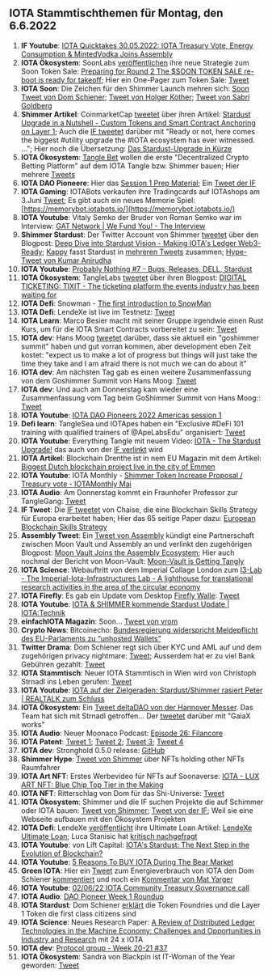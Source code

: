 ## IOTA Stammtischthemen für Montag, den 6.6.2022

1. **IF Youtube**: [IOTA Quicktakes 30.05.2022: IOTA Treasury Vote, Energy Consumption & MintedVodka Joins Assembly](https://www.youtube.com/watch?v=jACGSjjuktg)
2. **IOTA Ökosystem**: SoonLabs [veröffentlichen](https://twitter.com/soon_labs/status/1531502615015501825?s=20&t=fXnUbk626AmI09tPFUSa7g) ihre neue Strategie zum Soon Token Sale: [Preparing for Round 2 The $SOON TOKEN SALE re-boot is ready for takeoff](https://soonlabs.medium.com/preparing-for-round-2-10e35ca53640); Hier ein One-Pager zum Token Sale: [Tweet](https://twitter.com/zizouIOTA/status/1531516736180211714?s=20&t=fXnUbk626AmI09tPFUSa7g)
3. **IOTA Soon**: Die Zeichen für den Shimmer Launch mehren sich: [Soon Tweet von Dom Schiener](https://twitter.com/DomSchiener/status/1531268786170503169?s=20&t=fXnUbk626AmI09tPFUSa7g); [Tweet von Holger Köther](https://twitter.com/HolgerKoether/status/1531272543323271168?s=20&t=fXnUbk626AmI09tPFUSa7g); [Tweet von Sabri Goldberg](https://twitter.com/Vrom14286662/status/1531630045411921921?s=20&t=x77p_KW0x9traCS3j1ObHQ)
4. **Shimmer Artikel**: CoinmarketCap [tweetet](https://twitter.com/CoinMarketCap/status/1531487766227582976?s=20&t=fXnUbk626AmI09tPFUSa7g) über ihren Artikel: [Stardust Upgrade in a Nutshell - Custom Tokens and Smart Contract Anchoring on Layer 1](https://coinmarketcap.com/gravity/articles/28957); Auch die [IF tweetet](https://twitter.com/iota/status/1531533427610099718?s=20&t=bUe7tMC5amrIpoLg4ta5nQ) darüber mit "Ready or not, here comes the biggest #utility upgrade the #IOTA ecosystem has ever witnessed. ..."; Hier noch die Übersetzung: [Das Stardust-Upgrade in Kürze](https://iota-kurs.de/das-stardust-upgrade-in-kuerze/)
5. **IOTA Ökosystem**: [Tangle Bet](https://twitter.com/TangleBet) wollen die erste "Decentralized Crypto Betting Platform" auf dem IOTA Tangle bzw. Shimmer bauen; Hier mehrere [Tweets](https://twitter.com/TangleBet/status/1531404087874535425?s=20&t=bUe7tMC5amrIpoLg4ta5nQ)
6. **IOTA DAO Pioneere**: Hier das [Session 1 Prep Material](https://docs.google.com/document/d/1km0qZv2utxVqoK3e2Ie3QbSaSXVloKU_Sfo90sCtkvs/edit#); Ein [Tweet der IF](https://twitter.com/iota/status/1532633189272920064?s=20&t=VP0MaWUtziYsfYGMLaEubQ)
7. **IOTA Gaming**: IOTABots verkaufen ihre Tradingcards auf IOTAshops am 3.Juni [Tweet](https://twitter.com/iotabots/status/1531328082673512448?s=20&t=fXnUbk626AmI09tPFUSa7g); Es gibt auch ein neues Memorie Spiel: [https://memorybot.iotabots.io/](https://memorybot.iotabots.io/)
8. **IOTA Youtube**: Vitaly Semko der Bruder von Roman Semko war im Interview: [GAT Network | We Fund You! - The Interview](https://www.youtube.com/watch?v=D-lpUNsMlNI)
9. **Shimmer Stardust**: Der Twitter Account von Shimmer [tweetet](https://twitter.com/shimmernet/status/1531621596565504006?s=20&t=_ZZTJDc4b8_7M96_Cr4XGg) über den Blogpost: [Deep Dive into Stardust Vision - Making IOTA's Ledger Web3-Ready](https://blog.shimmer.network/stardust-upgrade-in-a-nutshell/); [Kappy](https://twitter.com/Rob_Daykin) fasst Stardust in [mehreren Tweets](https://twitter.com/Rob_Daykin/status/1531626622285135874?t=uMtYCW4htn6zytGZZyTv5Q&s=19) zusammen; [Hype-Tweet von Kumar Anirudha](https://twitter.com/kranirudha/status/1531631028992761858?s=20&t=OwXUL0jAkWtTJd8Z1nBtYw)
10. **IOTA Youtube**: [Probably Nothing #7 - Bugs, Releases, DELL, Stardust](https://www.youtube.com/watch?v=_kjJb9JQoRo)
11. **IOTA Ökosystem**: TangleLabs [tweetet](https://twitter.com/Tangle_Labs/status/1531606480104849413?s=20) über ihren Blogpost: [DIGITAL TICKETING: TIXIT - The ticketing platform the events industry has been waiting for](https://blog.tanglelabs.io/tixit-the-ticketing-platform-the-events-industry-has-been-waiting-for/)
12. **IOTA Defi**: Snowman - [The first introduction to SnowMan](https://medium.com/@SnowMan_Finance/the-first-introduction-to-snowman-c860ed224130)
13. **IOTA Defi**: LendeXe ist live im Testnetz: [Tweet](https://twitter.com/Sahinli0092/status/1531671635014598658?s=20)
14. **IOTA Learn**: Marco Besier macht mit seiner Gruppe irgendwie einen Rust Kurs, um für die IOTA Smart Contracts vorbereitet zu sein: [Tweet](https://twitter.com/marcobesier/status/1531891840554881026?s=20&t=OwXUL0jAkWtTJd8Z1nBtYw)
15. **IOTA dev**: Hans Moog [tweetet](https://twitter.com/hus_qy/status/1531563433132445698?s=20&t=OwXUL0jAkWtTJd8Z1nBtYw) darüber, dass sie aktuell ein "goshimmer summit" haben und gut vorran kommen, aber development eben Zeit kostet: "expect us to make a lot of progress but things will just take the time they take and I am afraid there is not much we can do about it"
16. **IOTA dev**: Am nächsten Tag gab es einen weitere Zusammenfassung von dem Goshimmer Summit von Hans Moog: [Tweet](https://twitter.com/hus_qy/status/1532069706626048001?s=20&t=3z41feBD_bFMYBpxfPFwYw)
17. **IOTA dev**: Und auch am Donnerstag kam wieder eine Zusammenfassung vom Tag beim GoShimmer Summit von Hans Moog:: [Tweet](https://twitter.com/hus_qy/status/1532496251505324032?s=20&t=VP0MaWUtziYsfYGMLaEubQ)
18. **IOTA Youtube**: [IOTA DAO Pioneers 2022 Americas session 1](https://www.youtube.com/watch?v=GJhAMmRQOp8)
19. **Defi learn**: TangleSea und IOTApes haben ein "Exclusive #DeFi 101 training with qualified trainers of @ApeLabsEdu" organisiert: [Tweet](https://twitter.com/TangleSeaDEX/status/1531878208248762368?s=20&t=OwXUL0jAkWtTJd8Z1nBtYw)
20. **IOTA Youtube**: Everything Tangle mit neuem Video: [IOTA - The Stardust Upgrade!](https://www.youtube.com/watch?v=4qrwxUtxPwE&t=186s) das auch von der [IF verlinkt](https://twitter.com/iota/status/1531944756464562176?s=20&t=AQyiivMc8aVv5OvChnZc_g) wird
21. **IOTA Artikel**: Blockchain Drenthe ist in nem EU Magazin mit dem Artikel: [Biggest Dutch blockchain project live in the city of Emmen](https://northsearegion.eu/bling/news/biggest-dutch-blockchain-project-live-in-the-city-of-emmen/)
22. **IOTA Youtube**: IOTA Monthly - [Shimmer Token Increase Proposal / Treasury vote - IOTAMonthly Mai](https://www.youtube.com/watch?v=sujpLWjZE7E)
23. **IOTA Audio**: Am Donnerstag kommt ein Fraunhofer Professor zur TangleGang: [Tweet](https://twitter.com/GangTangleTalk/status/1531956899893104641?s=20&t=7lxdlXh931Dp7nfrWbXsTA)
24. **IF Tweet**: Die [IF tweetet](https://twitter.com/iota/status/1531938612186603522?s=20&t=NXm5whVqdn-oAp71d2srRg) von Chaise, die eine Blockchain Skills Strategy für Europa erarbeitet haben; Hier das 65 seitige Paper dazu: [European Blockchain Skills Strategy](https://chaise-blockchainskills.eu/wp-content/uploads/2022/05/CHAISE-European-Blockchain-Skills-Strategy.pdf)
25. **Assembly Tweet**: Ein [Tweet von Assembly](https://twitter.com/assembly_net/status/1531984345724076033?s=20&t=mBIFFhxezJq57-eevjRr2Q) kündigt eine Partnerschaft zwischen Moon Vault und Assembly an und verlinkt den zugehörigen Blogpost: [Moon Vault Joins the Assembly Ecosystem](https://blog.assembly.sc/moon-vault-joins-the-assembly-ecosystem/); Hier auch nochmal der Bericht von Moon-Vault: [Moon-Vault is Getting Tangly](https://medium.com/@MoonVault/moon-vault-is-getting-tangly-c1d138ed0a81)
26. **IOTA Science**: Webauftritt von dem Imperial Collage London zum [I3-Lab - The Imperial-Iota-Infrastructures Lab - A lighthouse for translational research activities in the area of the circular economy](https://www.imperial.ac.uk/iota-infrastructures-lab/people/)
27. **IOTA Firefly**: Es gab ein Update vom Desktop [Firefly Walle](https://firefly.iota.org/): [Tweet](https://twitter.com/tanglebay/status/1532087919464398849?s=20&t=3z41feBD_bFMYBpxfPFwYw)
28. **IOTA Youtube**: [IOTA & SHIMMER kommende Stardust Update | IOTA:Technik](https://www.youtube.com/watch?v=MziNKPhLDR0)
29. **einfachIOTA Magazin**: Soon... [Tweet von vrom](https://twitter.com/Vrom14286662/status/1532024018198568961?s=20&t=3z41feBD_bFMYBpxfPFwYw)
30. **Crypto News**: Bitcoinecho: [Bundesregierung widerspricht Meldepflicht des EU-Parlaments zu “unhosted Wallets”]( https://www.btc-echo.de/news/bundesregierung-sieht-tfr-entwurf-vom-eu-parlament-kritisch-144454/)
31. **Twitter Drama**: Dom Schiener regt sich über KYC und AML auf und dem zugehörigen privacy nightmare: [Tweet](https://twitter.com/DomSchiener/status/1532238199107600386?s=20&t=3z41feBD_bFMYBpxfPFwYw); Ausserdem hat er zu viel Bank Gebühren gezahlt: [Tweet](https://twitter.com/DomSchiener/status/1532285230069039106?s=20&t=VP0MaWUtziYsfYGMLaEubQ)
32. **IOTA Stammtisch**: Neuer IOTA Stammtisch in Wien wird von Christoph Strnadl ins Leben gerufen: [Tweet](https://twitter.com/archimate/status/1532111837721939969?t=HzOB7DmifqwXu0IQGCCdBA&s=19)
33. **IOTA Youtube**: [IOTA auf der Zielgeraden: Stardust/Shimmer rasiert Peter | REALTALK zum Schluss](https://www.youtube.com/watch?v=aR72HCz0GJU&feature=youtu.be)
34. **IOTA Ökosystem**: Ein [Tweet deltaDAO von der Hannover Messer](https://twitter.com/deltaDAO/status/1532349622273941509?s=20&t=az5m3tOENAqza2EXv5FTYw). Das Team hat sich mit Strnadl getroffen... Der [tweetet](https://twitter.com/archimate/status/1532365198862045184?s=20&t=VP0MaWUtziYsfYGMLaEubQ) darüber mit "GaiaX works"
35. **IOTA Audio**: Neuer Moonaco Podcast: [Episode 26: Filancore](https://open.spotify.com/episode/3beXNhHEQGhe8Kiyuk3a7X)
36. **IOTA Patent**: [Tweet 1](https://twitter.com/muandelo/status/1532260035031605249); [Tweet 2](https://twitter.com/muandelo/status/1532258718506696705); [Tweet 3](https://twitter.com/muandelo/status/1532255785283108865); [Tweet 4](https://twitter.com/muandelo/status/1532613554754437122)
37. **IOTA dev**: Stronghold 0.5.0 release: [GitHub](https://github.com/iotaledger/stronghold.rs)
38. **Shimmer Hype**: [Tweet von Shimmer](https://twitter.com/shimmernet/status/1532346302050324481?s=20&t=7WG_iW2D23VKuTBs8nDlsA) über NFTs holding other NFTs Raumfahrer
39. **IOTA Art NFT**: Erstes Werbevideo für NFTs auf Soonaverse: [IOTA - LUX ART NFT: Blue Chip Top Tier in the Making](https://www.youtube.com/watch?v=DTzynNaLnOc)
40. **IOTA NFT**: Ritterschlag von Dom für das Shi-Universe: [Tweet](https://twitter.com/DomSchiener/status/1532432918261510144?s=20&t=e5lM6uFQLMyLZd6YjAGHJg)
41. **IOTA Ökosystem**: Shimmer und die IF suchen Projekte die auf Schimmer oder IOTA bauen: [Tweet von Shimmer](https://twitter.com/shimmernet/status/1532376503991812097?s=20&t=e5lM6uFQLMyLZd6YjAGHJg); [Tweet von der IF](https://twitter.com/iota/status/1532433107193843732?s=20&t=e5lM6uFQLMyLZd6YjAGHJg); Weil sie eine Webseite aufbauen mit den Ökosystem Projekten
42. **IOTA Defi**: LendeXe [veröffentlicht](https://twitter.com/LendeXeFinance/status/1532445279558967297?s=20&t=e5lM6uFQLMyLZd6YjAGHJg) ihre Ultimate Loan Artikel: [LendeXe Ultimate Loan](https://medium.com/@LendeXeFinance/lendexe-ultimate-loan-eb66d3c5b157); Luca Stanisic hat [kritisch nachgefragt](https://twitter.com/lukastanisic99/status/1532452961946943503?s=20&t=VP0MaWUtziYsfYGMLaEubQ)
43. **IOTA Youtube**: von Lift Capital: [IOTA's Stardust: The Next Step in the Evolution of Blockchain?](https://www.youtube.com/watch?v=lVeq9AQvR0Q)
44. **IOTA Youtube**: [5 Reasons To BUY IOTA During The Bear Market](https://www.youtube.com/watch?v=_Nn2--w6mnk)
45. **Green IOTA**: Hier ein [Tweet](https://twitter.com/FeelessN/status/1532431066551701517?s=20&t=VP0MaWUtziYsfYGMLaEubQ) zum Energieverbrauch von IOTA den Dom Schiener [kommentiert](https://twitter.com/DomSchiener/status/1532444678284623893?s=20&t=VP0MaWUtziYsfYGMLaEubQ) und noch ein [Kommentar von Mat Yarger](https://twitter.com/Mat_Yarger/status/1532448727323099142?s=20&t=VP0MaWUtziYsfYGMLaEubQ)
46. **IOTA Youtube**: [02/06/22 IOTA Community Treasury Governance call](https://www.youtube.com/watch?v=nAUP-j3Ogz0&feature=youtu.be)
47. **IOTA Audio**: [DAO Pioneer Week 1 Roundup](https://twitter.com/antonionardella/status/1532689240173203460?s=20&t=VP0MaWUtziYsfYGMLaEubQ)
48. **IOTA Stardust**: Dom Schiener [erklärt](https://twitter.com/DomSchiener/status/1532715290106249218?s=20&t=VP0MaWUtziYsfYGMLaEubQ) die Token Foundries und die Layer 1 Token die first class citizens sind
49. **IOTA Science**: Neues Research Paper: [A Review of Distributed Ledger Technologies in the Machine Economy: Challenges and Opportunities in Industry and Research](https://www.sciencedirect.com/science/article/pii/S2212827122004103#) mit 24 x IOTA
50. **IOTA dev**: [Protocol group - Week 20-21 #37](https://github.com/iotaledger/research-updates/discussions/37)
51. **IOTA Ökosystem**: Sandra von Blackpin ist IT-Woman of the Year geworden: [Tweet](https://twitter.com/BLACKPIN_GmbH/status/1532679869703892992?s=20&t=VP0MaWUtziYsfYGMLaEubQ)

